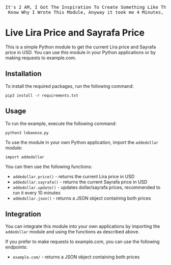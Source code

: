   <pre>It's 2 AM, I Got The Inspiration To Create Something Like This I Don't Even
 Know Why I Wrote This Module, Anyway it took me 4 Minutes, But Deployment took 30 mins cuz i forgot the password, anyway, i hope that Lebanon will recover, Adda w 2Doud <3 </pre>
  <h1>Live Lira Price and Sayrafa Price</h1>

  <p>This is a simple Python module to get the current Lira price and Sayrafa price in USD. You can use this module in your Python applications or by making requests to example.com.</p>

  <h2>Installation</h2>

  <p>To install the required packages, run the following command:</p>

  <pre><code>pip3 install -r requirements.txt</code></pre>

  <h2>Usage</h2>

  <p>To run the example, execute the following command:</p>

  <pre><code>python3 lebanese.py</code></pre>

  <p>To use the module in your own Python application, import the <code>addedollar</code> module:</p>

  <pre><code>import addedollar</code></pre>

  <p>You can then use the following functions:</p>

  <ul>
    <li><code>addedollar.price()</code> - returns the current Lira price in USD</li>
    <li><code>addedollar.sayrafa()</code> - returns the current Sayrafa price in USD</li>
    <li><code>addedollar.update()</code> - updates dollar/sayrafa prices, recommended to run it every 10 minutes</li>
    <li><code>addedollar.json()</code> - returns a JSON object containing both prices</li>
  </ul>

  <h2>Integration</h2>

  <p>You can integrate this module into your own applications by importing the <code>addedollar</code> module and using the functions as described above.</p>

  <p>If you prefer to make requests to example.com, you can use the following endpoints:</p>

  <ul>
    <li><code>example.com/</code> - returns a JSON object containing both prices</li>
  </ul>
